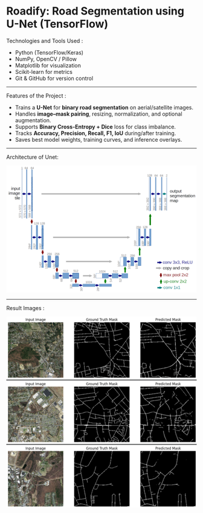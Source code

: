 # Roadify: Road Segmentation using U-Net (TensorFlow)

Technologies and Tools Used :
- Python (TensorFlow/Keras)
- NumPy, OpenCV / Pillow
- Matplotlib for visualization
- Scikit-learn for metrics
- Git & GitHub for version control

---
Features of the Project :

- Trains a **U-Net** for **binary road segmentation** on aerial/satellite images.
- Handles **image–mask pairing**, resizing, normalization, and optional augmentation.
- Supports **Binary Cross-Entropy + Dice** loss for class imbalance.
- Tracks **Accuracy, Precision, Recall, F1, IoU** during/after training.
- Saves best model weights, training curves, and inference overlays.

---
 Architecture of Unet:

<p float="left">
  <img src="images/u-net-architecture.png" alt="Input Image" width="1000"/>
  <!-- <img src="images/sample_gt_mask.png" alt="Ground Truth Mask" width="300"/>
  <img src="images/sample_pred_mask.png" alt="Predicted Mask" width="300"/> -->
</p>



---
Result Images :

<p float="left">
  <img src="images/road_seg.png" alt="Input Image" width="1000"/>
  <!-- <img src="images/sample_gt_mask.png" alt="Ground Truth Mask" width="300"/>
  <img src="images/sample_pred_mask.png" alt="Predicted Mask" width="300"/> -->
</p>
